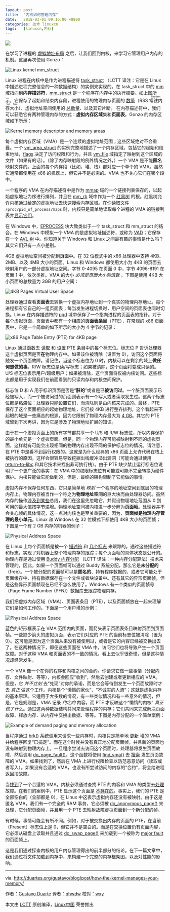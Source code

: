 ```yaml
---
layout: post
title:	"内核如何管理内存"
date:	2018-03-01 09:16:00 +0800 
categories:	技术 linuxcn 
tags:	[linuxcn,内存]
---
```



![](/Asserts/Images/album/201802/28/002510zfsruzezb6b46oib.jpg)


在学习了进程的 [虚拟地址布局](/article-9255-1.html) 之后，让我们回到内核，来学习它管理用户内存的机制。这里再次使用 Gonzo：


![Linux kernel mm_struct](/Asserts/Images/album/201802/28/002521ulnh0at3zieuc2el.png)


Linux 进程在内核中是作为进程描述符 [task\_struct](http://lxr.linux.no/linux+v2.6.28.1/include/linux/sched.h#L1075) （LCTT 译注：它是在 Linux 中描述进程完整信息的一种数据结构）的实例来实现的。在 task\_struct 中的 [mm](http://lxr.linux.no/linux+v2.6.28.1/include/linux/sched.h#L1129) 域指向到**内存描述符**，[mm\_struct](http://lxr.linux.no/linux+v2.6.28.1/include/linux/mm_types.h#L173) 是一个程序在内存中的执行摘要。如上图所示，它保存了起始和结束内存段，进程使用的物理内存页面的 [数量](http://lxr.linux.no/linux+v2.6.28.1/include/linux/mm_types.h#L197)（RSS <ruby> 常驻内存大小 <rt>  Resident Set Size </rt></ruby> ）、虚拟地址空间使用的 [总数量](http://lxr.linux.no/linux+v2.6.28.1/include/linux/mm_types.h#L206)、以及其它片断。 在内存描述符中，我们可以获悉它有两种管理内存的方式：**虚拟内存区域**集和**页面表**。Gonzo 的内存区域如下所示：


![Kernel memory descriptor and memory areas](/Asserts/Images/album/201802/28/002523i6qh6hj00gageoeg.png)


每个虚拟内存区域（VMA）是一个连续的虚拟地址范围；这些区域绝对不会重叠。一个 [vm\_area\_struct](http://lxr.linux.no/linux+v2.6.28.1/include/linux/mm_types.h#L99) 的实例完整地描述了一个内存区域，包括它的起始和结束地址，[flags](http://lxr.linux.no/linux+v2.6.28/include/linux/mm.h#L76) 决定了访问权限和行为，并且 [vm\_file](http://lxr.linux.no/linux+v2.6.28.1/include/linux/mm_types.h#L150) 域指定了映射到这个区域的文件（如果有的话）。（除了内存映射段的例外情况之外，）一个 VMA 是不能**匿名**映射文件的。上面的每个内存段（比如，堆、栈）都对应一个单个的 VMA。虽然它通常都使用在 x86 的机器上，但它并不是必需的。VMA 也不关心它们在哪个段中。


一个程序的 VMA 在内存描述符中是作为 [mmap](http://lxr.linux.no/linux+v2.6.28.1/include/linux/mm_types.h#L174) 域的一个链接列表保存的，以起始虚拟地址为序进行排列，并且在 [mm\_rb](http://lxr.linux.no/linux+v2.6.28.1/include/linux/mm_types.h#L175) 域中作为一个 [红黑树](http://en.wikipedia.org/wiki/Red_black_tree) 的根。红黑树允许内核通过给定的虚拟地址去快速搜索内存区域。在你读取文件 `/proc/pid_of_process/maps` 时，内核只是简单地读取每个进程的 VMA 的链接列表并[显示它们](http://lxr.linux.no/linux+v2.6.28.1/fs/proc/task_mmu.c#L201)。


在 Windows 中，[EPROCESS](http://www.nirsoft.net/kernel_struct/vista/EPROCESS.html) 块大致类似于一个 task\_struct 和 mm\_struct 的结合。在 Windows 中模拟一个 VMA 的是虚拟地址描述符，或称为 [VAD](http://www.nirsoft.net/kernel_struct/vista/MMVAD.html)；它保存在一个 [AVL 树](http://en.wikipedia.org/wiki/AVL_tree) 中。你知道关于 Windows 和 Linux 之间最有趣的事情是什么吗？其实它们只有一点小差别。


4GB 虚拟地址空间被分配到**页面**中。在 32 位模式中的 x86 处理器中支持 4KB、2MB、以及 4MB 大小的页面。Linux 和 Windows 都使用大小为 4KB 的页面去映射用户的一部分虚拟地址空间。字节 0-4095 在页面 0 中，字节 4096-8191 在页面 1 中，依次类推。VMA 的大小 *必须是页面大小的倍数* 。下图是使用 4KB 大小页面的总数量为 3GB 的用户空间：


![4KB Pages Virtual User Space](/Asserts/Images/album/201802/28/002524t9zo90jm953oljs5.png)


处理器通过查看**页面表**去转换一个虚拟内存地址到一个真实的物理内存地址。每个进程都有它自己的一组页面表；每当发生进程切换时，用户空间的页面表也同时切换。Linux 在内存描述符的 [pgd](http://lxr.linux.no/linux+v2.6.28.1/include/linux/mm_types.h#L185) 域中保存了一个指向进程的页面表的指针。对于每个虚拟页面，页面表中都有一个相应的**页面表条目**（PTE），在常规的 x86 页面表中，它是一个简单的如下所示的大小为 4 字节的记录：


![x86 Page Table Entry (PTE) for 4KB page](/Asserts/Images/album/201802/28/002525vcqn5y5mcrl5mmwk.png)


Linux 通过函数去 [读取](http://lxr.linux.no/linux+v2.6.28.1/arch/x86/include/asm/pgtable.h#L173) 和 [设置](http://lxr.linux.no/linux+v2.6.28.1/arch/x86/include/asm/pgtable.h#L230) PTE 条目中的每个标志位。标志位 P 告诉处理器这个虚拟页面是否**在**物理内存中。如果该位被清除（设置为 0），访问这个页面将触发一个页面故障。请记住，当这个标志位为 0 时，内核可以在剩余的域上**做任何想做的事**。R/W 标志位是读/写标志；如果被清除，这个页面将变成只读的。U/S 标志位表示用户/超级用户；如果被清除，这个页面将仅被内核访问。这些标志都是用于实现我们在前面看到的只读内存和内核空间保护。


标志位 D 和 A 用于标识页面是否是“**脏的**”或者是已**被访问过**。一个脏页面表示已经被写入，而一个被访问过的页面则表示有一个写入或者读取发生过。这两个标志位都是粘滞位：处理器只能设置它们，而清除则是由内核来完成的。最终，PTE 保存了这个页面相应的起始物理地址，它们按 4KB 进行整齐排列。这个看起来不起眼的域是一些痛苦的根源，因为它限制了物理内存最大为 [4 GB](http://www.google.com/search?hl=en&amp;amp;amp;amp;amp;q=2%5E20+*+2%5E12+bytes+in+GB)。其它的 PTE 域留到下次再讲，因为它是涉及了物理地址扩展的知识。


由于在一个虚拟页面上的所有字节都共享一个 U/S 和 R/W 标志位，所以内存保护的最小单元是一个虚拟页面。但是，同一个物理内存可能被映射到不同的虚拟页面，这样就有可能会出现相同的物理内存出现不同的保护标志位的情况。请注意，在 PTE 中是看不到运行权限的。这就是为什么经典的 x86 页面上允许代码在栈上被执行的原因，这样会很容易导致挖掘出栈缓冲溢出漏洞（可能会通过使用 [return-to-libc](http://en.wikipedia.org/wiki/Return-to-libc_attack) 和其它技术来找出非可执行栈）。由于 PTE 缺少禁止运行标志位说明了一个更广泛的事实：在 VMA 中的权限标志位有可能或可能不完全转换为硬件保护。内核只能做它能做到的，但是，最终的架构限制了它能做的事情。


虚拟内存不保存任何东西，它只是简单地 *映射* 一个程序的地址空间到底层的物理内存上。物理内存被当作一个称之为**物理地址空间**的巨大块而由处理器访问。虽然内存的操作[涉及到某些](http://duartes.org/gustavo/blog/post/getting-physical-with-memory)总线，我们在这里先忽略它，并假设物理地址范围从 0 到可用的最大值按字节递增。物理地址空间被内核进一步分解为**页面帧**。处理器并不会关心帧的具体情况，这一点对内核也是至关重要的，因为，**页面帧是物理内存管理的最小单元**。Linux 和 Windows 在 32 位模式下都使用 4KB 大小的页面帧；下图是一个有 2 GB 内存的机器的例子：


![Physical Address Space](/Asserts/Images/album/201802/28/002526fotdzaaz3lfo71o3.png)


在 Linux 上每个页面帧是被一个 [描述符](http://lxr.linux.no/linux+v2.6.28/include/linux/mm_types.h#L32) 和 [几个标志](http://lxr.linux.no/linux+v2.6.28/include/linux/page-flags.h#L14) 来跟踪的。通过这些描述符和标志，实现了对机器上整个物理内存的跟踪；每个页面帧的具体状态是公开的。物理内存是通过使用 [Buddy 内存分配](http://en.wikipedia.org/wiki/Buddy_memory_allocation) （LCTT 译注：一种内存分配算法）技术来管理的，因此，如果一个页面帧可以通过 Buddy 系统分配，那么它是**未分配的**（free）。一个被分配的页面帧可以是**匿名的**、持有程序数据的、或者它可能处于页面缓存中、持有数据保存在一个文件或者块设备中。还有其它的异形页面帧，但是这些异形页面帧现在已经不怎么使用了。Windows 有一个类似的页面帧号（Page Frame Number (PFN)）数据库去跟踪物理内存。


我们把虚拟内存区域（VMA）、页面表条目（PTE），以及页面帧放在一起来理解它们是如何工作的。下面是一个用户堆的示例：


![Physical Address Space](/Asserts/Images/album/201802/28/002527vtlryfrybhpczb1t.png)


蓝色的矩形框表示在 VMA 范围内的页面，而箭头表示页面表条目映射页面到页面帧。一些缺少箭头的虚拟页面，表示它们对应的 PTE 的当前标志位被清除（置为 0）。这可能是因为这个页面从来没有被使用过，或者是它的内容已经被交换出去了。在这两种情况下，即便这些页面在 VMA 中，访问它们也将导致产生一个页面故障。对于这种 VMA 和页面表的不一致的情况，看上去似乎很奇怪，但是这种情况却经常发生。


一个 VMA 像一个在你的程序和内核之间的合约。你请求它做一些事情（分配内存、文件映射、等等），内核会回应“收到”，然后去创建或者更新相应的 VMA。 但是，它 *并不立刻* 去“兑现”对你的承诺，而是它会等待到发生一个页面故障时才去 *真正* 做这个工作。内核是个“懒惰的家伙”、“不诚实的人渣”；这就是虚拟内存的基本原理。它适用于大多数的情况，有一些类似情况和有一些意外的情况，但是，它是规则是，VMA 记录 *约定的* 内容，而 PTE 才反映这个“懒惰的内核” *真正做了什么*。通过这两种数据结构共同来管理程序的内存；它们共同来完成解决页面故障、释放内存、从内存中交换出数据、等等。下图是内存分配的一个简单案例：


![Example of demand paging and memory allocation](/Asserts/Images/album/201802/28/002529buqbduf06ob36bqp.png)


当程序通过 [brk()](http://www.kernel.org/doc/man-pages/online/pages/man2/brk.2.html) 系统调用来请求一些内存时，内核只是简单地 [更新](http://lxr.linux.no/linux+v2.6.28.1/mm/mmap.c#L2050) 堆的 VMA 并给程序回复“已搞定”。而在这个时候并没有真正地分配页面帧，并且新的页面也没有映射到物理内存上。一旦程序尝试去访问这个页面时，处理器将发生页面故障，然后调用 [do\_page\_fault()](http://lxr.linux.no/linux+v2.6.28/arch/x86/mm/fault.c#L583)。这个函数将使用 [find\_vma()](http://lxr.linux.no/linux+v2.6.28/mm/mmap.c#L1466) 去 [搜索](http://lxr.linux.no/linux+v2.6.28/arch/x86/mm/fault.c#L692) 发生页面故障的 VMA。如果找到了，然后在 VMA 上进行权限检查以防范恶意访问（读取或者写入）。如果没有合适的 VMA，也没有所尝试访问的内存的“合约”，将会给进程返回段故障。


当[找到](http://lxr.linux.no/linux+v2.6.28/arch/x86/mm/fault.c#L711)了一个合适的 VMA，内核必须通过查找 PTE 的内容和 VMA 的类型去[处理](http://lxr.linux.no/linux+v2.6.28/mm/memory.c#L2653)故障。在我们的案例中，PTE 显示这个页面是 [不存在的](http://lxr.linux.no/linux+v2.6.28/mm/memory.c#L2674)。事实上，我们的 PTE 是全部空白的（全部都是 0），在 Linux 中这表示虚拟内存还没有被映射。由于这是匿名 VMA，我们有一个完全的 RAM 事务，它必须被 [do\_anonymous\_page()](http://lxr.linux.no/linux+v2.6.28/mm/memory.c#L2681) 来处理，它分配页面帧，并且用一个 PTE 去映射故障虚拟页面到一个新分配的帧。


有时候，事情可能会有所不同。例如，对于被交换出内存的页面的 PTE，在当前（Present）标志位上是 0，但它并不是空白的。而是在交换位置仍有页面内容，它必须从磁盘上读取并且通过 [do\_swap\_page()](http://lxr.linux.no/linux+v2.6.28/mm/memory.c#L2280) 来加载到一个被称为 [major fault](http://lxr.linux.no/linux+v2.6.28/mm/memory.c#L2316) 的页面帧上。


这是我们通过探查内核的用户内存管理得出的前半部分的结论。在下一篇文章中，我们通过将文件加载到内存中，来构建一个完整的内存框架图，以及对性能的影响。




---


via: <http://duartes.org/gustavo/blog/post/how-the-kernel-manages-your-memory/>


作者：[Gustavo Duarte](http://duartes.org/gustavo/blog/about/) 译者：[qhwdw](https://github.com/qhwdw) 校对：[wxy](https://github.com/wxy)


本文由 [LCTT](https://github.com/LCTT/TranslateProject) 原创编译，[Linux中国](https://linux.cn/) 荣誉推出
